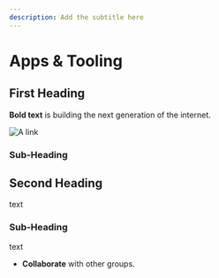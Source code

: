 ```yaml
---
description: Add the subtitle here
---
```


# Apps & Tooling

## First Heading

**Bold text** is building the next generation of the internet.

![A link](https://github.com/protocol/launchpad/blob/main/.gitbook/assets/twitter-banner-1500x500.png)

### Sub-Heading

## Second Heading

text

### Sub-Heading

text

* **Collaborate** with other groups.
